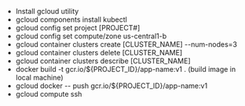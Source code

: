 * Install gcloud utility
* gcloud components install kubectl
* gcloud config set project [PROJECT#]
* gcloud config set compute/zone us-central1-b
* gcloud container clusters create [CLUSTER_NAME] --num-nodes=3
* gcloud container clusters delete [CLUSTER_NAME]
* gcloud container clusters describe [CLUSTER_NAME]
* docker build -t gcr.io/${PROJECT_ID}/app-name:v1 . (build image in local machine)
* gcloud docker -- push gcr.io/${PROJECT_ID}/app-name:v1
* gcloud compute ssh <node-logical-name>
